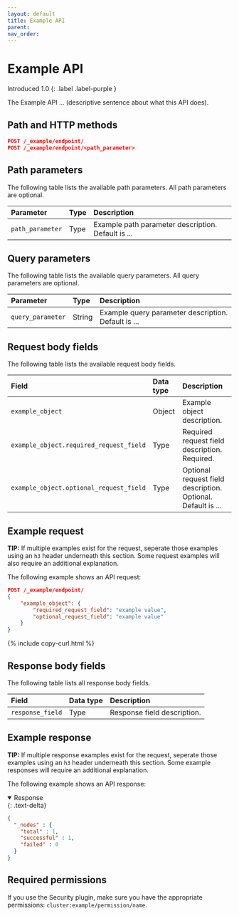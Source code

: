 ```yaml
---
layout: default
title: Example API 
parent: 
nav_order: 
---
```


# Example API 
Introduced 1.0
{: .label .label-purple }

The Example API ... (descriptive sentence about what this API does).

## Path and HTTP methods

```json
POST /_example/endpoint/
POST /_example/endpoint/<path_parameter>
```

## Path parameters

The following table lists the available path parameters. All path parameters are optional.

| Parameter | Type | Description |
| :--- | :--- | :--- |
| `path_parameter` | Type | Example path parameter description. Default is ... |

## Query parameters

The following table lists the available query parameters. All query parameters are optional.

| Parameter | Type | Description |
| :--- | :--- | :--- |
| `query_parameter` | String | Example query parameter description. Default is ... |

## Request body fields

The following table lists the available request body fields.

| Field | Data type | Description |
| :--- | :--- | :--- |
| `example_object` | Object | Example object description. |
| `example_object.required_request_field` | Type | Required request field description. Required. |
| `example_object.optional_request_field` | Type | Optional request field description. Optional. Default is ... |

## Example request

**TIP:** If multiple examples exist for the request, seperate those examples using an `h3` header underneath this section. Some request examples will also require an additional explanation.

The following example shows an API request: 

```json
POST /_example/endpoint/
{
    "example_object": {
        "required_request_field": "example value",
        "optional_request_field": "example value"
    }
}
```
{% include copy-curl.html %}

## Response body fields

The following table lists all response body fields.

| Field | Data type | Description |
| :--- | :--- | :--- |
| `response_field` | Type | Response field description. |

## Example response

**TIP:** If multiple response examples exist for the request, seperate those examples using an `h3` header underneath this section. Some example responses will require an additional explanation. 

The following example shows an API response:

<details open markdown="block">
  <summary>
    Response
  </summary>
  {: .text-delta}

```json
{
  "_nodes" : {
    "total" : 1,
    "successful" : 1,
    "failed" : 0
  }
}
```
</details>

## Required permissions

If you use the Security plugin, make sure you have the appropriate permissions: `cluster:example/permission/name`.


